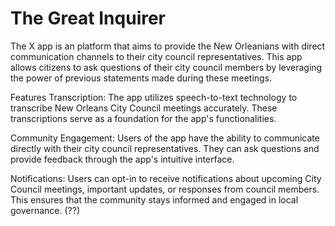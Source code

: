 # The Great Inquirer

The X app is an platform that aims to provide the New Orleanians with direct communication channels to their city council representatives. This app allows citizens to ask questions of their city council members by leveraging the power of previous statements made during these meetings. 

Features
Transcription: The app utilizes speech-to-text technology to transcribe New Orleans City Council meetings accurately. These transcriptions serve as a foundation for the app's functionalities.

Community Engagement: Users of the app have the ability to communicate directly with their city council representatives. They can ask questions and provide feedback through the app's intuitive interface.

Notifications: Users can opt-in to receive notifications about upcoming City Council meetings, important updates, or responses from council members. This ensures that the community stays informed and engaged in local governance. (??)